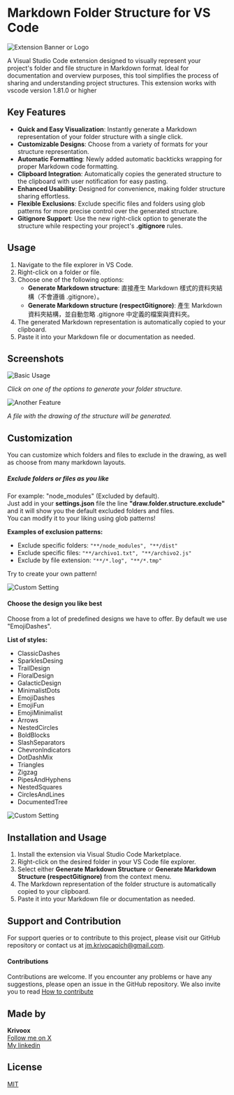 # Markdown Folder Structure for VS Code

![Extension Banner or Logo](./src/assets/drawstructurelogo.png)

A Visual Studio Code extension designed to visually represent your project's folder and file structure in Markdown format. Ideal for documentation and overview purposes, this tool simplifies the process of sharing and understanding project structures.
This extension works with vscode version 1.81.0 or higher

## Key Features

- **Quick and Easy Visualization**: Instantly generate a Markdown representation of your folder structure with a single click.
- **Customizable Designs**: Choose from a variety of formats for your structure representation.
- **Automatic Formatting**: Newly added automatic backticks wrapping for proper Markdown code formatting.
- **Clipboard Integration**: Automatically copies the generated structure to the clipboard with user notification for easy pasting.
- **Enhanced Usability**: Designed for convenience, making folder structure sharing effortless.
- **Flexible Exclusions**: Exclude specific files and folders using glob patterns for more precise control over the generated structure.
- **Gitignore Support**: Use the new right-click option to generate the structure while respecting your project's **.gitignore** rules.

## Usage

1. Navigate to the file explorer in VS Code.
2. Right-click on a folder or file.
3. Choose one of the following options:
   - **Generate Markdown structure**: 直接產生 Markdown 樣式的資料夾結構（不會遵循 .gitignore）。
   - **Generate Markdown structure (respectGitignore)**: 產生 Markdown 資料夾結構，並自動忽略 .gitignore 中定義的檔案與資料夾。
4. The generated Markdown representation is automatically copied to your clipboard.  
5. Paste it into your Markdown file or documentation as needed.

## Screenshots

![Basic Usage](./src/assets/screen01.png)

_Click on one of the options to generate your folder structure._

![Another Feature](./src/assets/screen02.png)

_A file with the drawing of the structure will be generated._

## Customization

You can customize which folders and files to exclude in the drawing, as well as choose from many markdown layouts.

##### Exclude folders or files as you like

For example: "node_modules" (Excluded by default).  
Just add in your **settings.json** file the line **"draw.folder.structure.exclude"** and it will show you the default excluded folders and files.  
You can modify it to your liking using glob patterns!

**Examples of exclusion patterns:**

- Exclude specific folders: `"**/node_modules", "**/dist"`
- Exclude specific files: `"**/archivo1.txt", "**/archivo2.js"`
- Exclude by file extension: `"**/*.log", "**/*.tmp"`

Try to create your own pattern!

![Custom Setting](./src/assets/screen03.png)

#### Choose the design you like best

Choose from a lot of predefined designs we have to offer. By default we use "EmojiDashes".

**List of styles:**

- ClassicDashes
- SparklesDesing
- TrailDesign
- FloralDesign
- GalacticDesign
- MinimalistDots
- EmojiDashes
- EmojiFun
- EmojiMinimalist
- Arrows
- NestedCircles
- BoldBlocks
- SlashSeparators
- ChevronIndicators
- DotDashMix
- Triangles
- Zigzag
- PipesAndHyphens
- NestedSquares
- CirclesAndLines
- DocumentedTree

![Custom Setting](./src/assets/cap-style-screen.gif)

## Installation and Usage

1. Install the extension via Visual Studio Code Marketplace.
2. Right-click on the desired folder in your VS Code file explorer.
3. Select either **Generate Markdown Structure** or **Generate Markdown Structure (respectGitignore)** from the context menu.
4. The Markdown representation of the folder structure is automatically copied to your clipboard.
5. Paste it into your Markdown file or documentation as needed.

## Support and Contribution

For support queries or to contribute to this project, please visit our GitHub repository or contact us at [jm.krivocapich@gmail.com]('').  

#### Contributions

Contributions are welcome. If you encounter any problems or have any suggestions, please open an issue in the GitHub repository. We also invite you to read [How to contribute](./CONTRIBUTING.md)

## Made by

**Krivoox**  
[Follow me on X](https://twitter.com/jkrivoox)  
[My linkedin](https://www.linkedin.com/in/juan-manuel-krivocapich/)

## License

[MIT](./LICENSE.md)

